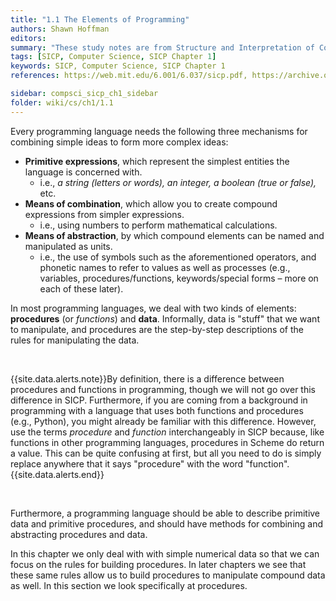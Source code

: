 ```yaml
---
title: "1.1 The Elements of Programming"
authors: Shawn Hoffman
editors: 
summary: "These study notes are from Structure and Interpretation of Computer Programs - 2nd Edition (MIT Electrical Engineering and Computer Science) by Abelson, H. and Sussman, G."
tags: [SICP, Computer Science, SICP Chapter 1]
keywords: SICP, Computer Science, SICP Chapter 1
references: https://web.mit.edu/6.001/6.037/sicp.pdf, https://archive.org/details/ucberkeley_webcast_l28HAzKy0N8, https://youtube.com/playlist?list=PLu-l3j4eka05K_tXNEVaOGy1Vb-oO0Y2s

sidebar: compsci_sicp_ch1_sidebar
folder: wiki/cs/ch1/1.1
---
```


Every programming language needs the following three mechanisms for combining simple ideas to form more complex ideas:

- **Primitive expressions**, which represent the simplest entities the language is concerned with.
  - i.e., *a string (letters or words), an integer, a boolean (true or false),* etc.
- **Means of combination**, which allow you to create compound expressions from simpler expressions.
  - i.e., using numbers to perform mathematical calculations.
- **Means of abstraction**, by which compound elements can be named and manipulated as units.
  - i.e., the use of symbols such as the aforementioned operators, and phonetic names to refer to values as well as processes (e.g., variables, procedures/functions, keywords/special forms – more on each of these later).

In most programming languages, we deal with two kinds of elements: **procedures** (or *functions*) and **data**. Informally, data is "stuff" that we want to manipulate, and procedures are the step-by-step descriptions of the rules for manipulating the data.

<br>

{{site.data.alerts.note}}By definition, there is a difference between procedures and functions in programming, though we will not go over this difference in SICP. Furthermore, if you are coming from a background in programming with a language that uses both functions and procedures (e.g., Python), you might already be familiar with this difference. However, use the terms <i>procedure</i> and <i>function</i> interchangeably in SICP because, like functions in other programming languages, procedures in Scheme do return a value. This can be quite confusing at first, but all you need to do is simply replace anywhere that it says "procedure" with the word "function".{{site.data.alerts.end}}

<br>

Furthermore, a programming language should be able to describe primitive data and primitive procedures, and should have methods for combining and abstracting procedures and data.

In this chapter we only deal with with simple numerical data so that we can focus on the rules for building procedures. In later chapters we see that these same rules allow us to build procedures to manipulate compound data as well. In this section we look specifically at procedures.
